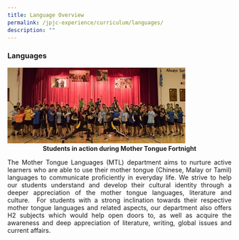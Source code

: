 ```yaml
---
title: Language Overview
permalink: /jpjc-experience/curriculum/languages/
description: ""
---
```

### **Languages**
<img src="images/languages.jpg">
<figcaption><strong><center>Students in action during Mother Tongue Fortnight</center></strong></figcaption>

<p align=justify>
The Mother Tongue Languages (MTL) department aims to nurture active learners who are able to use their mother tongue (Chinese, Malay or Tamil) languages to communicate proficiently in everyday life. We strive to help our students understand and develop their cultural identity through a deeper appreciation of the mother tongue languages, literature and culture.  For students with a strong inclination towards their respective mother tongue languages and related aspects, our department also offers H2 subjects which would help open doors to, as well as acquire the awareness and deep appreciation of literature, writing, global issues and current affairs.</p>